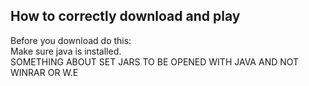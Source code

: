## How to correctly download and play
Before you download do this: </br>
Make sure java is installed. </br>
SOMETHING ABOUT SET JARS TO BE OPENED WITH JAVA AND NOT WINRAR OR W.E
